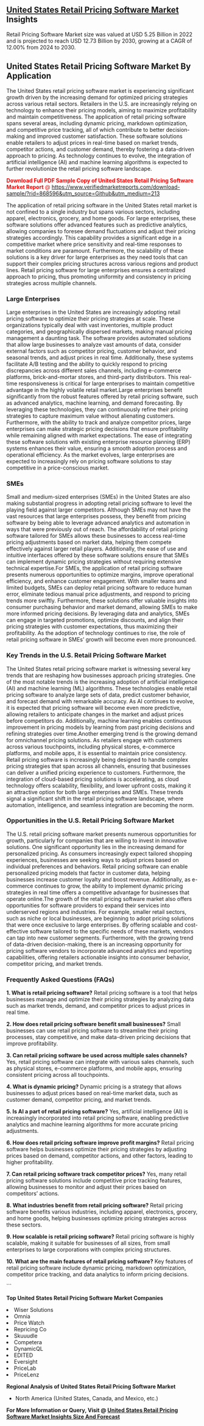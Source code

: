 <h2><a href="https://www.verifiedmarketreports.com/download-sample/?rid=868596&amp;utm_source=Github&amp;utm_medium=213" target="_blank">United States Retail Pricing Software Market</a> Insights</h2><p>Retail Pricing Software Market size was valued at USD 5.25 Billion in 2022 and is projected to reach USD 12.73 Billion by 2030, growing at a CAGR of 12.00% from 2024 to 2030.</p><p><h2>United States Retail Pricing Software Market By Application</h2><p>The United States retail pricing software market is experiencing significant growth driven by the increasing demand for optimized pricing strategies across various retail sectors. Retailers in the U.S. are increasingly relying on technology to enhance their pricing models, aiming to maximize profitability and maintain competitiveness. The application of retail pricing software spans several areas, including dynamic pricing, markdown optimization, and competitive price tracking, all of which contribute to better decision-making and improved customer satisfaction. These software solutions enable retailers to adjust prices in real-time based on market trends, competitor actions, and customer demand, thereby fostering a data-driven approach to pricing. As technology continues to evolve, the integration of artificial intelligence (AI) and machine learning algorithms is expected to further revolutionize the retail pricing software landscape. <p><span class=""><span style="color: #ff0000;"><strong>Download Full PDF Sample Copy of United States Retail Pricing Software Market Report</strong> @ </span><a href="https://www.verifiedmarketreports.com/download-sample/?rid=868596&amp;utm_source=Github&amp;utm_medium=213" target="_blank">https://www.verifiedmarketreports.com/download-sample/?rid=868596&amp;utm_source=Github&amp;utm_medium=213</a></span></p>The application of retail pricing software in the United States retail market is not confined to a single industry but spans various sectors, including apparel, electronics, grocery, and home goods. For large enterprises, these software solutions offer advanced features such as predictive analytics, allowing companies to foresee demand fluctuations and adjust their pricing strategies accordingly. This capability provides a significant edge in a competitive market where price sensitivity and real-time responses to market conditions are paramount. Furthermore, the scalability of these solutions is a key driver for large enterprises as they need tools that can support their complex pricing structures across various regions and product lines. Retail pricing software for large enterprises ensures a centralized approach to pricing, thus promoting uniformity and consistency in pricing strategies across multiple channels.<h3>Large Enterprises</h3><p>Large enterprises in the United States are increasingly adopting retail pricing software to optimize their pricing strategies at scale. These organizations typically deal with vast inventories, multiple product categories, and geographically dispersed markets, making manual pricing management a daunting task. The software provides automated solutions that allow large businesses to analyze vast amounts of data, consider external factors such as competitor pricing, customer behavior, and seasonal trends, and adjust prices in real time. Additionally, these systems facilitate A/B testing and the ability to quickly respond to pricing discrepancies across different sales channels, including e-commerce platforms, brick-and-mortar stores, and third-party distributors. This real-time responsiveness is critical for large enterprises to maintain competitive advantage in the highly volatile retail market.Large enterprises benefit significantly from the robust features offered by retail pricing software, such as advanced analytics, machine learning, and demand forecasting. By leveraging these technologies, they can continuously refine their pricing strategies to capture maximum value without alienating customers. Furthermore, with the ability to track and analyze competitor prices, large enterprises can make strategic pricing decisions that ensure profitability while remaining aligned with market expectations. The ease of integrating these software solutions with existing enterprise resource planning (ERP) systems enhances their value, ensuring a smooth adoption process and operational efficiency. As the market evolves, large enterprises are expected to increasingly rely on pricing software solutions to stay competitive in a price-conscious market.<h3>SMEs</h3><p>Small and medium-sized enterprises (SMEs) in the United States are also making substantial progress in adopting retail pricing software to level the playing field against larger competitors. Although SMEs may not have the vast resources that large enterprises possess, they benefit from pricing software by being able to leverage advanced analytics and automation in ways that were previously out of reach. The affordability of retail pricing software tailored for SMEs allows these businesses to access real-time pricing adjustments based on market data, helping them compete effectively against larger retail players. Additionally, the ease of use and intuitive interfaces offered by these software solutions ensure that SMEs can implement dynamic pricing strategies without requiring extensive technical expertise.For SMEs, the application of retail pricing software presents numerous opportunities to optimize margins, improve operational efficiency, and enhance customer engagement. With smaller teams and limited budgets, SMEs can deploy retail pricing software to reduce human error, eliminate tedious manual price adjustments, and respond to pricing trends more swiftly. Furthermore, these solutions offer valuable insights into consumer purchasing behavior and market demand, allowing SMEs to make more informed pricing decisions. By leveraging data and analytics, SMEs can engage in targeted promotions, optimize discounts, and align their pricing strategies with customer expectations, thus maximizing their profitability. As the adoption of technology continues to rise, the role of retail pricing software in SMEs’ growth will become even more pronounced.<h3>Key Trends in the U.S. Retail Pricing Software Market</h3><p>The United States retail pricing software market is witnessing several key trends that are reshaping how businesses approach pricing strategies. One of the most notable trends is the increasing adoption of artificial intelligence (AI) and machine learning (ML) algorithms. These technologies enable retail pricing software to analyze large sets of data, predict customer behavior, and forecast demand with remarkable accuracy. As AI continues to evolve, it is expected that pricing software will become even more predictive, allowing retailers to anticipate changes in the market and adjust prices before competitors do. Additionally, machine learning enables continuous improvement in pricing models by learning from past pricing decisions and refining strategies over time.Another emerging trend is the growing demand for omnichannel pricing solutions. As retailers engage with customers across various touchpoints, including physical stores, e-commerce platforms, and mobile apps, it is essential to maintain price consistency. Retail pricing software is increasingly being designed to handle complex pricing strategies that span across all channels, ensuring that businesses can deliver a unified pricing experience to customers. Furthermore, the integration of cloud-based pricing solutions is accelerating, as cloud technology offers scalability, flexibility, and lower upfront costs, making it an attractive option for both large enterprises and SMEs. These trends signal a significant shift in the retail pricing software landscape, where automation, intelligence, and seamless integration are becoming the norm.<h3>Opportunities in the U.S. Retail Pricing Software Market</h3><p>The U.S. retail pricing software market presents numerous opportunities for growth, particularly for companies that are willing to invest in innovative solutions. One significant opportunity lies in the increasing demand for personalized pricing. As consumers increasingly expect tailored shopping experiences, businesses are seeking ways to adjust prices based on individual preferences and behaviors. Retail pricing software can enable personalized pricing models that factor in customer data, helping businesses increase customer loyalty and boost revenue. Additionally, as e-commerce continues to grow, the ability to implement dynamic pricing strategies in real time offers a competitive advantage for businesses that operate online.The growth of the retail pricing software market also offers opportunities for software providers to expand their services into underserved regions and industries. For example, smaller retail sectors, such as niche or local businesses, are beginning to adopt pricing solutions that were once exclusive to large enterprises. By offering scalable and cost-effective software tailored to the specific needs of these markets, vendors can tap into new customer segments. Furthermore, with the growing trend of data-driven decision-making, there is an increasing opportunity for pricing software vendors to incorporate advanced analytics and reporting capabilities, offering retailers actionable insights into consumer behavior, competitor pricing, and market trends. <h3>Frequently Asked Questions (FAQs)</h3><p><strong>1. What is retail pricing software?</strong> Retail pricing software is a tool that helps businesses manage and optimize their pricing strategies by analyzing data such as market trends, demand, and competitor prices to adjust prices in real time.</p><p><strong>2. How does retail pricing software benefit small businesses?</strong> Small businesses can use retail pricing software to streamline their pricing processes, stay competitive, and make data-driven pricing decisions that improve profitability.</p><p><strong>3. Can retail pricing software be used across multiple sales channels?</strong> Yes, retail pricing software can integrate with various sales channels, such as physical stores, e-commerce platforms, and mobile apps, ensuring consistent pricing across all touchpoints.</p><p><strong>4. What is dynamic pricing?</strong> Dynamic pricing is a strategy that allows businesses to adjust prices based on real-time market data, such as customer demand, competitor pricing, and market trends.</p><p><strong>5. Is AI a part of retail pricing software?</strong> Yes, artificial intelligence (AI) is increasingly incorporated into retail pricing software, enabling predictive analytics and machine learning algorithms for more accurate pricing adjustments.</p><p><strong>6. How does retail pricing software improve profit margins?</strong> Retail pricing software helps businesses optimize their pricing strategies by adjusting prices based on demand, competitor actions, and other factors, leading to higher profitability.</p><p><strong>7. Can retail pricing software track competitor prices?</strong> Yes, many retail pricing software solutions include competitive price tracking features, allowing businesses to monitor and adjust their prices based on competitors’ actions.</p><p><strong>8. What industries benefit from retail pricing software?</strong> Retail pricing software benefits various industries, including apparel, electronics, grocery, and home goods, helping businesses optimize pricing strategies across these sectors.</p><p><strong>9. How scalable is retail pricing software?</strong> Retail pricing software is highly scalable, making it suitable for businesses of all sizes, from small enterprises to large corporations with complex pricing structures.</p><p><strong>10. What are the main features of retail pricing software?</strong> Key features of retail pricing software include dynamic pricing, markdown optimization, competitor price tracking, and data analytics to inform pricing decisions.</p>```</p><p><strong>Top United States Retail Pricing Software Market Companies</strong></p><div data-test-id=""><p><li>Wiser Solutions</li><li> Omnia</li><li> Price Watch</li><li> Repricing Co</li><li> Skuuudle</li><li> Competera</li><li> DynamicQL</li><li> EDITED</li><li> Eversight</li><li> PriceLab</li><li> PriceLenz</li></p><div><strong>Regional Analysis of&nbsp;United States Retail Pricing Software Market</strong></div><ul><li dir="ltr"><p dir="ltr">North America&nbsp;(United States, Canada, and Mexico, etc.)</p></li></ul><p><strong>For More Information or Query, Visit @&nbsp;</strong><strong><a href="https://www.verifiedmarketreports.com/product/retail-pricing-software-market/?utm_source=Github&amp;utm_medium=213" target="_blank">United States Retail Pricing Software Market Insights Size And Forecast</a></strong></p></div>
